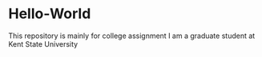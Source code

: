 # Hello-World
This repository is mainly for college assignment
I am a graduate student at Kent State University
